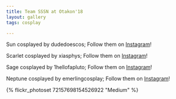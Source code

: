 ```yaml
---
title: Team SSSN at Otakon'18
layout: gallery
tags: cosplay

---
```


Sun cosplayed by dudedoescos; Follow them on [Instagram](https://www.instagram.com/dudedoescos)!

Scarlet cosplayed by xiasphys; Follow them on [Instagram](https://www.instagram.com/xiasphys)!

Sage cosplayed by 1hellofapluto; Follow them on [Instagram](https://www.instagram.com/1hellofapluto)!

Neptune cosplayed by emerlingcosplay; Follow them on [Instagram](https://www.instagram.com/emerlingcosplay)!

{% flickr_photoset 72157698154526922 "Medium" %}